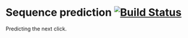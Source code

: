 # Sequence prediction [![Build Status](https://travis-ci.com/kqf/seq-to-rec.svg?branch=master)](https://travis-ci.com/kqf/seq-to-rec)

Predicting the next click.
